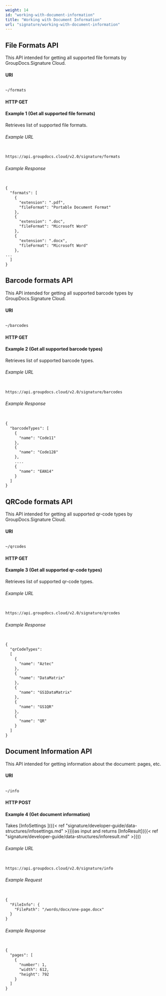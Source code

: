 ```yaml
---
weight: 14
id: "working-with-document-information"
title: "Working with Document Information"
url: "signature/working-with-document-information"
---
```


## File Formats API ##

This API intended for getting all supported file formats by GroupDocs.Signature Cloud.

#### URI ####

```html 

~/formats

 ```

#### HTTP GET ####

#### Example 1 (Get all supported file formats) ####

Retrieves list of supported file formats.

###### Example URL ######

```html 

https://api.groupdocs.cloud/v2.0/signature/formats

 ```

###### Example Response ######

```html 

{
  "formats": [
    {
      "extension": ".pdf",
      "fileFormat": "Portable Document Format"
    },
    {
      "extension": ".doc",
      "fileFormat": "Microsoft Word"
    },
    {
      "extension": ".docx",
      "fileFormat": "Microsoft Word"
    },
...
  ]
}

 ```

## Barcode formats API ##

This API intended for getting all supported barcode types by GroupDocs.Signature Cloud.

#### URI ####

```html 

~/barcodes

 ```

#### HTTP GET ####

#### Example 2 (Get all supported barcode types) ####

Retrieves list of supported barcode types.

###### Example URL ######

```html 

https://api.groupdocs.cloud/v2.0/signature/barcodes

 ```

###### Example Response ######

```html 

{
  "barcodeTypes": [    
    {
      "name": "Code11"
    },
    {
      "name": "Code128"
    },
    ....
    {
      "name": "EAN14"
    }
  ]
}

 ```

## QRCode formats API ##

This API intended for getting all supported qr-code types by GroupDocs.Signature Cloud.

#### URI ####

```html 

~/qrcodes

 ```

#### HTTP GET ####

#### Example 3 (Get all supported qr-code types) ####

Retrieves list of supported qr-code types.

###### Example URL ######

```html 

https://api.groupdocs.cloud/v2.0/signature/qrcodes

 ```

###### Example Response ######

```html 

{
  "qrCodeTypes": 
  [
    {
      "name": "Aztec"
    },
    {
      "name": "DataMatrix"
    },
    {
      "name": "GS1DataMatrix"
    },
    {
      "name": "GS1QR"
    },
    {
      "name": "QR"
    }
  ]
}

 ```

## Document Information API ##

This API intended for getting information about the document: pages, etc.

#### URI ####

```html 

~/info

 ```

#### HTTP POST ####

#### Example 4 (Get document information) ####

Takes [InfoSettings ]({{< ref "signature/developer-guide/data-structures/infosettings.md" >}}))as input and returns [InfoResult]({{< ref "signature/developer-guide/data-structures/inforesult.md" >}})) 

###### Example URL ######

```html 

https://api.groupdocs.cloud/v2.0/signature/info

 ```

###### Example Request  ######

```html 

{
  "FileInfo": {
    "FilePath": "/words/docx/one-page.docx"
  }  
}

 ```

###### Example Response ######

```html 

{
  "pages": [
    {
      "number": 1,
      "width": 612,
      "height": 792
    }
  ]
}

 ```
